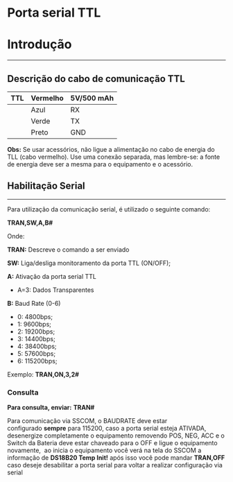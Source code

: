 # Porta serial TTL

# **Introdução**

---

## **Descrição do cabo de comunicação TTL**

| TTL | Vermelho | 5V/500 mAh |
| --- | --- | --- |
|  | Azul | RX |
|  | Verde | TX |
|  | Preto | GND |

**Obs:** Se usar acessórios, não ligue a alimentação no cabo de energia do TLL (cabo vermelho). Use uma conexão separada, mas lembre-se: a fonte de energia deve ser a mesma para o equipamento e o acessório.

## Habilitação Serial

---

Para utilização da comunicação serial, é utilizado o seguinte comando:

**TRAN,SW,A,B#**

Onde:

**TRAN:** Descreve o comando a ser enviado

**SW:** Liga/desliga monitoramento da porta TTL (ON/OFF);

**A:** Ativação da porta serial TTL

- A=3: Dados Transparentes

**B:** Baud Rate (0-6)

- 0: 4800bps;
- 1: 9600bps;
- 2: 19200bps;
- 3: 14400bps;
- 4: 38400bps;
- 5: 57600bps;
- 6: 115200bps;

Exemplo: **TRAN,ON,3,2#**

### Consulta

**Para consulta, enviar:** **TRAN#**

Para comunicação via SSCOM, o BAUDRATE deve estar configurado **sempre** para 115200, caso a porta serial esteja ATIVADA, desenergize completamente o equipamento removendo POS, NEG, ACC e o Switch da Bateria deve estar chaveado para o OFF e ligue o equipamento novamente,  ao inicia o equipamento você verá na tela do SSCOM a informação de **DS18B20 Temp Init!** após isso você pode mandar **TRAN,OFF** caso deseje desabilitar a porta serial para voltar a realizar configuração via serial